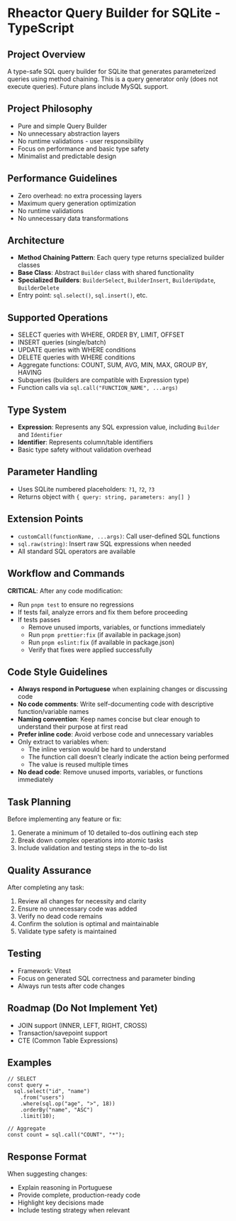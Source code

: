 # Rheactor Query Builder for SQLite - TypeScript

## Project Overview

A type-safe SQL query builder for SQLite that generates parameterized queries using method chaining. This is a query generator only (does not execute queries). Future plans include MySQL support.

## Project Philosophy

- Pure and simple Query Builder
- No unnecessary abstraction layers
- No runtime validations - user responsibility
- Focus on performance and basic type safety
- Minimalist and predictable design

## Performance Guidelines

- Zero overhead: no extra processing layers
- Maximum query generation optimization
- No runtime validations
- No unnecessary data transformations

## Architecture

- **Method Chaining Pattern**: Each query type returns specialized builder classes
- **Base Class**: Abstract `Builder` class with shared functionality
- **Specialized Builders**: `BuilderSelect`, `BuilderInsert`, `BuilderUpdate`, `BuilderDelete`
- Entry point: `sql.select()`, `sql.insert()`, etc.

## Supported Operations

- SELECT queries with WHERE, ORDER BY, LIMIT, OFFSET
- INSERT queries (single/batch)
- UPDATE queries with WHERE conditions
- DELETE queries with WHERE conditions
- Aggregate functions: COUNT, SUM, AVG, MIN, MAX, GROUP BY, HAVING
- Subqueries (builders are compatible with Expression type)
- Function calls via `sql.call("FUNCTION_NAME", ...args)`

## Type System

- **Expression**: Represents any SQL expression value, including `Builder` and `Identifier`
- **Identifier**: Represents column/table identifiers
- Basic type safety without validation overhead

## Parameter Handling

- Uses SQLite numbered placeholders: `?1`, `?2`, `?3`
- Returns object with `{ query: string, parameters: any[] }`

## Extension Points

- `customCall(functionName, ...args)`: Call user-defined SQL functions
- `sql.raw(string)`: Insert raw SQL expressions when needed
- All standard SQL operators are available

## Workflow and Commands

**CRITICAL**: After any code modification:

- Run `pnpm test` to ensure no regressions
- If tests fail, analyze errors and fix them before proceeding
- If tests passes
  - Remove unused imports, variables, or functions immediately
  - Run `pnpm prettier:fix` (if available in package.json)
  - Run `pnpm eslint:fix` (if available in package.json)
  - Verify that fixes were applied successfully

## Code Style Guidelines

- **Always respond in Portuguese** when explaining changes or discussing code
- **No code comments**: Write self-documenting code with descriptive function/variable names
- **Naming convention**: Keep names concise but clear enough to understand their purpose at first read
- **Prefer inline code**: Avoid verbose code and unnecessary variables
- Only extract to variables when:
  - The inline version would be hard to understand
  - The function call doesn't clearly indicate the action being performed
  - The value is reused multiple times
- **No dead code**: Remove unused imports, variables, or functions immediately

## Task Planning

Before implementing any feature or fix:

1. Generate a minimum of 10 detailed to-dos outlining each step
2. Break down complex operations into atomic tasks
3. Include validation and testing steps in the to-do list

## Quality Assurance

After completing any task:

1. Review all changes for necessity and clarity
2. Ensure no unnecessary code was added
3. Verify no dead code remains
4. Confirm the solution is optimal and maintainable
5. Validate type safety is maintained

## Testing

- Framework: Vitest
- Focus on generated SQL correctness and parameter binding
- Always run tests after code changes

## Roadmap (Do Not Implement Yet)

- JOIN support (INNER, LEFT, RIGHT, CROSS)
- Transaction/savepoint support
- CTE (Common Table Expressions)

## Examples

```
// SELECT
const query =
  sql.select("id", "name")
    .from("users")
    .where(sql.op("age", ">", 18))
    .orderBy("name", "ASC")
    .limit(10);

// Aggregate
const count = sql.call("COUNT", "*");
```

## Response Format

When suggesting changes:

- Explain reasoning in Portuguese
- Provide complete, production-ready code
- Highlight key decisions made
- Include testing strategy when relevant
